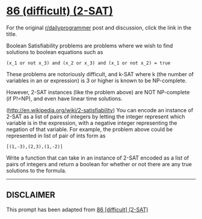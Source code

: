# [86 (difficult) (2-SAT)](https://www.reddit.com/r/dailyprogrammer/comments/xx970/882012_challenge_86_difficult_2sat/)

For the original [r/dailyprogrammer](https://www.reddit.com/r/dailyprogrammer/) post and discussion, click the link in the title.

Boolean Satisfiability problems are problems where we wish to find solutions to boolean equations such as 


```
(x_1 or not x_3) and (x_2 or x_3) and (x_1 or not x_2) = true
```
These problems are notoriously difficult, and k-SAT where k (the number of variables in an or expression) is 3 or higher is known to be 
NP-complete.

However, 2-SAT instances (like the problem above) are NOT NP-complete (if P!=NP), and even have linear time solutions.

(http://en.wikipedia.org/wiki/2-satisfiability)
You can encode an instance of 2-SAT as a list of pairs of integers by letting the integer represent which variable is in the expression, with a negative integer representing the negation of that variable.  For example, the problem above could be represented in list of pair of ints form as 


```
[(1,-3),(2,3),(1,-2)]
```
Write a function that can take in an instance of 2-SAT encoded as a list of pairs of integers and return a boolean for whether or not there are any true solutions to the formula.  


----
## **DISCLAIMER**
This prompt has been adapted from [86 [difficult] (2-SAT)](https://www.reddit.com/r/dailyprogrammer/comments/xx970/882012_challenge_86_difficult_2sat/
)

